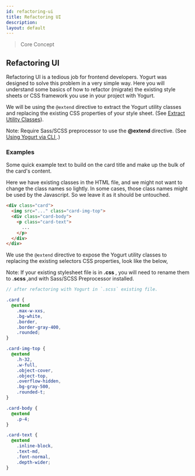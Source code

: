 ```yaml
---
id: refactoring-ui
title: Refactoring UI
description:
layout: default
---
```


> Core Concept

## Refactoring UI

Refactoring UI is a tedious job for frontend developers. Yogurt was designed to solve this problem in a very simple way. Here you will understand some basics of how to refactor (migrate) the existing style sheets or CSS framework you use in your project with Yogurt.

We will be using the `@extend` directive to extract the Yogurt utility classes and replacing the existing CSS properties of your style sheet. (See [Extract Utility Classes](/extract-utility-classes/)).

<y class="my-4 p-3 border-l-8 border-orange-600 text-orange-600 bg-orange-200">
  <span class="pr-1 font-semibold">
    Note:
  </span>
  Require Sass/SCSS preprocessor to use the
  <strong>
    @extend
  </strong>
  directive. (See
  <a href="/installation/#using-yogurt-via-cli">
    Using Yogurt via CLI
  </a>.)
</y>

### Examples

<y class="my-4 mx-auto max-w-xxs">
  <y class="bg-white border border-gray-400 rounded">
    <y class="w-full h-32 bg-gray-500"></y>
    <y class="p-5 text-md font-normal depth-wider">
      Some quick example text to build on the card title and make up the bulk of the card's content.
    </y>
  </y>
</y>

Here we have existing classes in the HTML file, and we might not want to change the class names so lightly. In some cases, those class names might be used by the Javascript. So we leave it as it should be untouched.

```html
<div class="card">
  <img src="..." class="card-img-top">
  <div class="card-body">
    <p class="card-text">
      ...
    </p>
  </div>
</div>
```

We use the `@extend` directive to expose the Yogurt utility classes to replacing the existing selectors CSS properties, look like the below,

<y class="my-4 p-3 border-l-8 border-orange-600 text-orange-600 bg-orange-200">
  <span class="pr-1 font-semibold">
    Note:
  </span>
  If your existing stylesheet file is in
  <strong>
  .css
  </strong>
  , you will need to rename them to
  <strong>
  .scss
  </strong>
  ,and with Sass/SCSS Preprocessor installed.
</y>

```scss
// after refactoring with Yogurt in `.scss` existing file.

.card {
  @extend
    .max-w-xxs,
    .bg-white,
    .border,
    .border-gray-400,
    .rounded;
}

.card-img-top {
  @extend
    .h-32,
    .w-full,
    .object-cover,
    .object-top,
    .overflow-hidden,
    .bg-gray-500,
    .rounded-t;
}

.card-body {
  @extend
    .p-4;
}

.card-text {
  @extend
    .inline-block,
    .text-md,
    .font-normal,
    .depth-wider;
}
```

